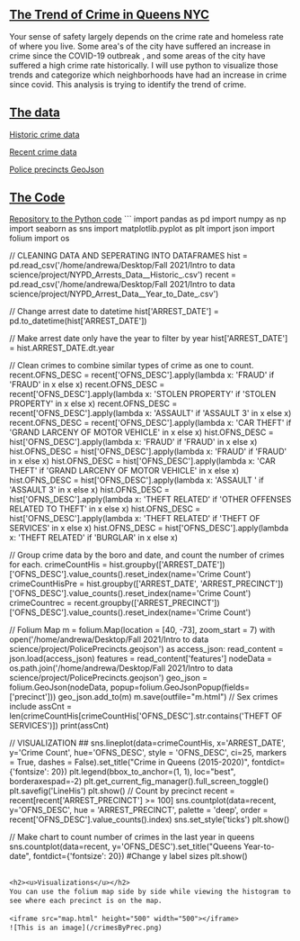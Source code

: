 <h2><u> The Trend of Crime in Queens NYC</u></h2>
Your sense of safety largely depends on the crime rate and homeless rate of where you live. Some area's of the city have suffered an increase in crime since the COVID-19 outbreak , and some areas of the city have suffered a high crime rate historically. I will use python to visualize those trends and categorize which neighborhoods have had an increase in crime since covid. This analysis is trying to identify the trend of crime.

<h2><u>The data</u></h2>
   <p> <a href="https://data.cityofnewyork.us/Public-Safety/NYPD-Arrests-Data-Historic-/8h9b-rp9u/data" target="_blank" > Historic crime data</a> </p>
  <p><a href="https://data.cityofnewyork.us/Public-Safety/NYPD-Arrest-Data-Year-to-Date-/uip8-fykc " target="_blank" >Recent crime data   </a></p>
   <p> <a href="https://data.cityofnewyork.us/Public-Safety/Police-Precincts/78dh-3ptz" target="_blank" > Police precincts GeoJson</a></p>
 


<h2><u>The Code</u></h2>
<a href="https://github.com/elchic00/CrimeInQueens/blob/main/CrimeData.py" target="_blank" > Repository to the Python code</a>
```
import pandas as pd
import numpy as np
import seaborn as sns
import matplotlib.pyplot as plt
import json
import folium
import os

// CLEANING DATA AND SEPERATING INTO DATAFRAMES
hist = pd.read_csv('/home/andrewa/Desktop/Fall 2021/Intro to data science/project/NYPD_Arrests_Data__Historic_.csv')
recent = pd.read_csv('/home/andrewa/Desktop/Fall 2021/Intro to data science/project/NYPD_Arrest_Data__Year_to_Date_.csv')

// Change arrest date to datetime
hist['ARREST_DATE'] = pd.to_datetime(hist['ARREST_DATE'])

// Make arrest date only have the year to filter by year
hist['ARREST_DATE'] = hist.ARREST_DATE.dt.year

// Clean crimes to combine similar types of crime as one to count.
recent.OFNS_DESC = recent['OFNS_DESC'].apply(lambda x: 'FRAUD' if 'FRAUD' in x else x)
recent.OFNS_DESC = recent['OFNS_DESC'].apply(lambda x: 'STOLEN PROPERTY' if 'STOLEN PROPERTY' in x else x)
recent.OFNS_DESC = recent['OFNS_DESC'].apply(lambda x: 'ASSAULT' if 'ASSAULT 3' in x else x)
recent.OFNS_DESC = recent['OFNS_DESC'].apply(lambda x: 'CAR THEFT' if 'GRAND LARCENY OF MOTOR VEHICLE' in x else x)
hist.OFNS_DESC = hist['OFNS_DESC'].apply(lambda x: 'FRAUD' if 'FRAUD' in x else x)
hist.OFNS_DESC = hist['OFNS_DESC'].apply(lambda x: 'FRAUD' if 'FRAUD' in x else x)
hist.OFNS_DESC = hist['OFNS_DESC'].apply(lambda x: 'CAR THEFT' if 'GRAND LARCENY OF MOTOR VEHICLE' in x else x)
hist.OFNS_DESC = hist['OFNS_DESC'].apply(lambda x: 'ASSAULT ' if 'ASSAULT 3' in x else x)
hist.OFNS_DESC = hist['OFNS_DESC'].apply(lambda x: 'THEFT RELATED' if 'OTHER OFFENSES RELATED TO THEFT' in  x else x)
hist.OFNS_DESC = hist['OFNS_DESC'].apply(lambda x: 'THEFT RELATED' if 'THEFT OF SERVICES' in  x else x)
hist.OFNS_DESC = hist['OFNS_DESC'].apply(lambda x: 'THEFT RELATED' if 'BURGLAR' in x else x)

// Group crime data by the boro and date, and count the number of crimes for each.
crimeCountHis = hist.groupby(['ARREST_DATE'])['OFNS_DESC'].value_counts().reset_index(name='Crime Count')
crimeCountHisPre = hist.groupby(['ARREST_DATE', 'ARREST_PRECINCT'])['OFNS_DESC'].value_counts().reset_index(name='Crime Count')
crimeCountrec = recent.groupby(['ARREST_PRECINCT'])['OFNS_DESC'].value_counts().reset_index(name='Crime Count')

// Folium Map
m = folium.Map(location = [40, -73], zoom_start = 7)
with open('/home/andrewa/Desktop/Fall 2021/Intro to data science/project/PolicePrecincts.geojson') as access_json:
            read_content = json.load(access_json)
features = read_content['features']
nodeData = os.path.join('/home/andrewa/Desktop/Fall 2021/Intro to data science/project/PolicePrecincts.geojson')
geo_json = folium.GeoJson(nodeData, popup=folium.GeoJsonPopup(fields=['precinct']))
geo_json.add_to(m)
m.save(outfile="m.html")
// Sex crimes include
assCnt = len(crimeCountHis[crimeCountHis['OFNS_DESC'].str.contains('THEFT OF SERVICES')])
print(assCnt)

// VISUALIZATION ##
sns.lineplot(data=crimeCountHis, x='ARREST_DATE', y='Crime Count', hue='OFNS_DESC', style = 'OFNS_DESC', ci=25, markers = True, dashes = False).set_title("Crime in Queens (2015-2020)", fontdict={'fontsize': 20})
plt.legend(bbox_to_anchor=(1, 1), loc="best", borderaxespad=-2)
plt.get_current_fig_manager().full_screen_toggle()
plt.savefig('LineHis')
plt.show()
// Count by precinct 
recent = recent[recent['ARREST_PRECINCT'] >= 100]
sns.countplot(data=recent, y='OFNS_DESC', hue = 'ARREST_PRECINCT', palette = 'deep', order = recent['OFNS_DESC'].value_counts().index)
sns.set_style('ticks')
plt.show()

// Make chart to count number of crimes in the last year in queens
sns.countplot(data=recent, y='OFNS_DESC').set_title("Queens Year-to-date", fontdict={'fontsize': 20})
#Change y label sizes
plt.show()
```

<h2><u>Visualizations</u></h2>
You can use the folium map side by side while viewing the histogram to see where each precinct is on the map.

<iframe src="map.html" height="500" width="500"></iframe>
![This is an image](/crimesByPrec.png)

